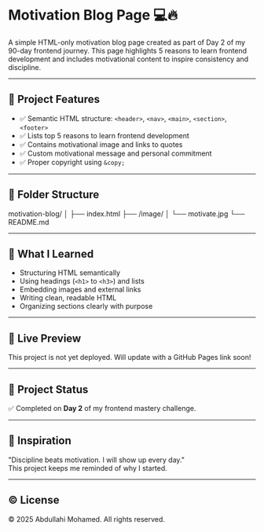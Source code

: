 # Motivation Blog Page 💻🔥

A simple HTML-only motivation blog page created as part of Day 2 of my 90-day frontend journey. This page highlights 5 reasons to learn frontend development and includes motivational content to inspire consistency and discipline.

---

## 🚀 Project Features

- ✅ Semantic HTML structure: `<header>`, `<nav>`, `<main>`, `<section>`, `<footer>`
- ✅ Lists top 5 reasons to learn frontend development
- ✅ Contains motivational image and links to quotes
- ✅ Custom motivational message and personal commitment
- ✅ Proper copyright using `&copy;`

---

## 📂 Folder Structure

motivation-blog/
│
├── index.html
├── /image/
│ └── motivate.jpg
└── README.md

---

## 🧠 What I Learned

- Structuring HTML semantically
- Using headings (`<h1>` to `<h3>`) and lists
- Embedding images and external links
- Writing clean, readable HTML
- Organizing sections clearly with purpose

---

## 🔗 Live Preview

This project is not yet deployed. Will update with a GitHub Pages link soon!

---

## 📅 Project Status

✅ Completed on **Day 2** of my frontend mastery challenge.

---

## 🙌 Inspiration

"Discipline beats motivation. I will show up every day."  
This project keeps me reminded of why I started.

---

## ©️ License

&copy; 2025 Abdullahi Mohamed. All rights reserved.
